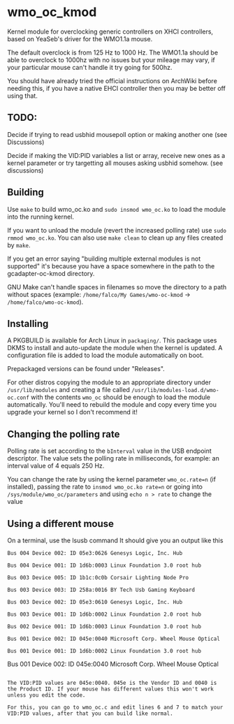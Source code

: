 # wmo_oc_kmod

Kernel module for overclocking generic controllers on XHCI controllers, based on YeaSeb's driver for the WMO1.1a mouse.

The default overclock is from 125 Hz to 1000 Hz. The WMO1.1a should be able to overclock to 1000hz with no issues but your mileage may vary, if your particular mouse can't handle it try going for 500hz.

You should have already tried the official instructions on ArchWiki before needing this, if you have a native EHCI controller then you may be better off using that.

## TODO: 

Decide if trying to read usbhid mousepoll option or making another one (see Discussions)

Decide if making the VID:PID variables a list or array, receive new ones as a kernel parameter or try targetting all mouses asking usbhid somehow. (see discussions)

## Building

Use `make` to build wmo_oc.ko and `sudo insmod wmo_oc.ko` to load the module into the running kernel.


If you want to unload the module (revert the increased polling rate) use `sudo rmmod wmo_oc.ko`. You can also use `make clean` to clean up any files created by `make`.

If you get an error saying "building multiple external modules is not supported" it's because you have a space somewhere in the path to the gcadapter-oc-kmod directory.

GNU Make can't handle spaces in filenames so move the directory to a path without spaces (example: `/home/falco/My Games/wmo-oc-kmod` -> `/home/falco/wmo-oc-kmod`).

## Installing

A PKGBUILD is available for Arch Linux in `packaging/`. This package uses DKMS to install and auto-update the module when the kernel is updated. A configuration file is added to load the module automatically on boot.

Prepackaged versions can be found under "Releases".

For other distros copying the module to an appropriate directory under `/usr/lib/modules` and creating a file called `/usr/lib/modules-load.d/wmo-oc.conf` with the contents `wmo_oc` should be enough to load the module automatically. You'll need to rebuild the module and copy every time you upgrade your kernel so I don't recommend it!

## Changing the polling rate

Polling rate is set according to the `bInterval` value in the USB endpoint descriptor. The value sets the polling rate in milliseconds, for example: an interval value of 4 equals 250 Hz.

You can change the rate by using the kernel parameter `wmo_oc.rate=n` (if installed), passing the rate to `insmod wmo_oc.ko rate=n` or going into `/sys/module/wmo_oc/parameters` and using `echo n > rate` to change the value

## Using a different mouse

On a terminal, use the lsusb command
It should give you an output like this 

```
Bus 004 Device 002: ID 05e3:0626 Genesys Logic, Inc. Hub

Bus 004 Device 001: ID 1d6b:0003 Linux Foundation 3.0 root hub

Bus 003 Device 005: ID 1b1c:0c0b Corsair Lighting Node Pro

Bus 003 Device 003: ID 258a:0016 BY Tech Usb Gaming Keyboard

Bus 003 Device 002: ID 05e3:0610 Genesys Logic, Inc. Hub

Bus 003 Device 001: ID 1d6b:0002 Linux Foundation 2.0 root hub

Bus 002 Device 001: ID 1d6b:0003 Linux Foundation 3.0 root hub

Bus 001 Device 002: ID 045e:0040 Microsoft Corp. Wheel Mouse Optical

Bus 001 Device 001: ID 1d6b:0002 Linux Foundation 3.0 root hub 
```

Bus 001 Device 002: ID 045e:0040 Microsoft Corp. Wheel Mouse Optical
```

The VID:PID values are 045e:0040. 045e is the Vendor ID and 0040 is the Product ID. If your mouse has different values this won't work unless you edit the code.

For this, you can go to wmo_oc.c and edit lines 6 and 7 to match your VID:PID values, after that you can build like normal.
